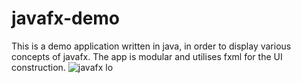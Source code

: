 # javafx-demo

This is a demo application written in java, in order to display various concepts of javafx. The app is modular and utilises fxml for the UI construction. 
![javafx lo](https://miro.medium.com/max/750/1*1gRUS0EnV0LAc7kVAx1n2w.png)
